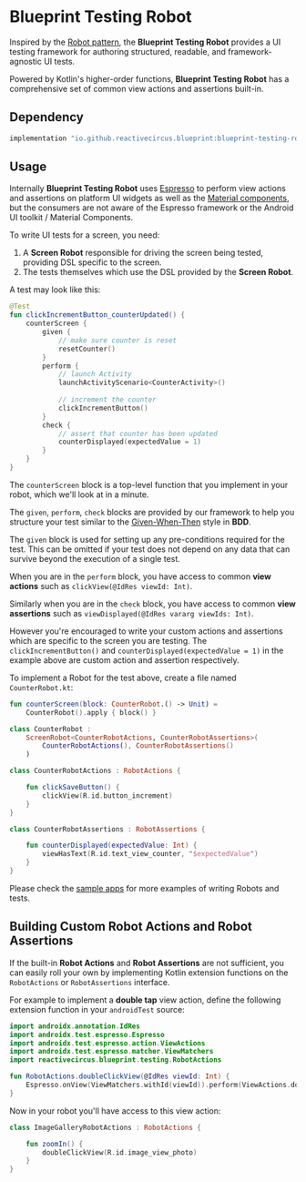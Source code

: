 # Blueprint Testing Robot

Inspired by the [Robot pattern][testing-robot-article], the **Blueprint Testing Robot** provides a UI testing framework for authoring structured, readable, and framework-agnostic UI tests.

Powered by Kotlin's higher-order functions, **Blueprint Testing Robot** has a comprehensive set of common view actions and assertions built-in.  
  
## Dependency

```groovy
implementation "io.github.reactivecircus.blueprint:blueprint-testing-robot:${blueprint_version}"
```

## Usage

Internally **Blueprint Testing Robot** uses [Espresso][espresso] to perform view actions and assertions on platform UI widgets as well as the [Material components][material-components], but the consumers are not aware of the Espresso framework or the Android UI toolkit / Material Components.

To write UI tests for a screen, you need:

1. A **Screen Robot** responsible for driving the screen being tested, providing DSL specific to the screen.
2. The tests themselves which use the DSL provided by the **Screen Robot**.

A test may look like this:

```kotlin
@Test
fun clickIncrementButton_counterUpdated() {
    counterScreen {
        given {
            // make sure counter is reset
            resetCounter()
        }
        perform {
            // launch Activity
            launchActivityScenario<CounterActivity>()
            
            // increment the counter
            clickIncrementButton()
        }
        check {
            // assert that counter has been updated
            counterDisplayed(expectedValue = 1)
        }
    }
}
```

The `counterScreen` block is a top-level function that you implement in your robot, which we'll look at in a minute.  

The `given`, `perform`, `check` blocks are provided by our framework to help you structure your test similar to the [Given-When-Then][given-when-then] style in **BDD**.

The `given` block is used for setting up any pre-conditions required for the test. This can be omitted if your test does not depend on any data that can survive beyond the execution of a single test.

When you are in the `perform` block, you have access to common **view actions** such as `clickView(@IdRes viewId: Int)`.

Similarly when you are in the `check` block, you have access to common **view assertions** such as `viewDisplayed(@IdRes vararg viewIds: Int)`.

However you're encouraged to write your custom actions and assertions which are specific to the screen you are testing. The `clickIncrementButton()` and `counterDisplayed(expectedValue = 1)` in the example above are custom action and assertion respectively.

To implement a Robot for the test above, create a file named `CounterRobot.kt`:

```kotlin
fun counterScreen(block: CounterRobot.() -> Unit) =
    CounterRobot().apply { block() }

class CounterRobot :
    ScreenRobot<CounterRobotActions, CounterRobotAssertions>(
        CounterRobotActions(), CounterRobotAssertions()
    )

class CounterRobotActions : RobotActions {

    fun clickSaveButton() {
        clickView(R.id.button_increment)
    }
}

class CounterRobotAssertions : RobotAssertions {

    fun counterDisplayed(expectedValue: Int) {
        viewHasText(R.id.text_view_counter, "$expectedValue")
    }
}
```

Please check the [sample apps][samples] for more examples of writing Robots and tests.

## Building Custom Robot Actions and Robot Assertions

If the built-in **Robot Actions** and **Robot Assertions** are not sufficient, you can easily roll your own by implementing Kotlin extension functions on the `RobotActions` or `RobotAssertions` interface.

For example to implement a **double tap** view action, define the following extension function in your `androidTest` source:

```kotlin
import androidx.annotation.IdRes
import androidx.test.espresso.Espresso
import androidx.test.espresso.action.ViewActions
import androidx.test.espresso.matcher.ViewMatchers
import reactivecircus.blueprint.testing.RobotActions

fun RobotActions.doubleClickView(@IdRes viewId: Int) {
    Espresso.onView(ViewMatchers.withId(viewId)).perform(ViewActions.doubleClick())
}
```

Now in your robot you'll have access to this view action:

```kotlin
class ImageGalleryRobotActions : RobotActions {

    fun zoomIn() {
        doubleClickView(R.id.image_view_photo)
    }
}
```

[testing-robot-article]: https://academy.realm.io/posts/kau-jake-wharton-testing-robots/
[espresso]: https://developer.android.com/training/testing/espresso 
[material-components]: https://github.com/material-components/material-components-android
[given-when-then]: https://martinfowler.com/bliki/GivenWhenThen.html
[samples]: /samples

